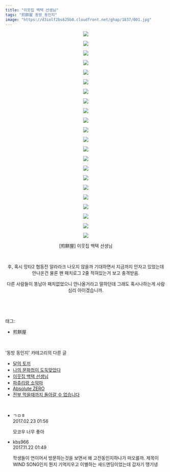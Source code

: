 ```yaml
---
title: "이웃집 백택 선생님"
tags: "煎餅屋 동방_동인지"
image: "https://d3iolf2bs625b0.cloudfront.net/ghap/1837/001.jpg"
---
```

<div class="article">
<p style="text-align: center; clear: none; float: none;"><img src="{{ site.imgserver3 }}/ghap/1837/001.jpg"/></p>
<p style="text-align: center; clear: none; float: none;"><img src="{{ site.imgserver3 }}/ghap/1837/002.jpg"/></p>
<p style="text-align: center; clear: none; float: none;"><img src="{{ site.imgserver3 }}/ghap/1837/003.jpg"/></p>
<p style="text-align: center; clear: none; float: none;"><img src="{{ site.imgserver3 }}/ghap/1837/004.jpg"/></p>
<p style="text-align: center; clear: none; float: none;"><img src="{{ site.imgserver3 }}/ghap/1837/005.jpg"/></p>
<p style="text-align: center; clear: none; float: none;"><img src="{{ site.imgserver3 }}/ghap/1837/006.jpg"/></p>
<p style="text-align: center; clear: none; float: none;"><img src="{{ site.imgserver3 }}/ghap/1837/007.jpg"/></p>
<p style="text-align: center; clear: none; float: none;"><img src="{{ site.imgserver3 }}/ghap/1837/008.jpg"/></p>
<p style="text-align: center; clear: none; float: none;"><img src="{{ site.imgserver3 }}/ghap/1837/009.jpg"/></p>
<p style="text-align: center; clear: none; float: none;"><img src="{{ site.imgserver3 }}/ghap/1837/010.jpg"/></p>
<p style="text-align: center; clear: none; float: none;"><img src="{{ site.imgserver3 }}/ghap/1837/011.jpg"/></p>
<p style="text-align: center; clear: none; float: none;"><img src="{{ site.imgserver3 }}/ghap/1837/012.jpg"/></p>
<p style="text-align: center; clear: none; float: none;"><img src="{{ site.imgserver3 }}/ghap/1837/013.jpg"/></p>
<p style="text-align: center; clear: none; float: none;"><img src="{{ site.imgserver3 }}/ghap/1837/014.jpg"/></p>
<p style="text-align: center; clear: none; float: none;"><img src="{{ site.imgserver3 }}/ghap/1837/015.jpg"/></p>
<p style="text-align: center; clear: none; float: none;"><img src="{{ site.imgserver3 }}/ghap/1837/016.jpg"/></p>
<p style="text-align: center; clear: none; float: none;"><img src="{{ site.imgserver3 }}/ghap/1837/017.jpg"/></p>
<p style="text-align: center; clear: none; float: none;"><img src="{{ site.imgserver3 }}/ghap/1837/018.jpg"/></p>
<p style="text-align: center; clear: none; float: none;"><img src="{{ site.imgserver3 }}/ghap/1837/019.jpg"/></p>
<p style="text-align: center; clear: none; float: none;"><img src="{{ site.imgserver3 }}/ghap/1837/020.jpg"/></p>
<p style="text-align: center; clear: none; float: none;"><img src="{{ site.imgserver3 }}/ghap/1837/021.jpg"/></p>
<p style="text-align: center; clear: none; float: none;"><img src="{{ site.imgserver3 }}/ghap/1837/022.jpg"/></p>
<p style="text-align: center; clear: none; float: none;">[煎餅屋] 이웃집 백택 선생님</p>
<p style="text-align: center; clear: none; float: none;"><br/></p>
<p style="text-align: center; clear: none; float: none;">후, 혹시 망타2 협동전 알라라크 나오지 않을까 기대하면서 지금까지 안자고 있었는데 안나온건 물론 왠 패치로그 2줄 적혀있는거 보고 충격받음.</p>
<p style="text-align: center; clear: none; float: none;">다른 사람들이 똥남아 패치없었으니 안나올거라고 말하던데 그래도 혹시나하는게 사람심리 아이겠습니까.</p>
<p><br/></p>
</div><br/>
<div class="tagTrail">
<p>태그: </p>
<ul>
<li>煎餅屋</li>
</ul>
</div><br/>
<div class="another">
<p>'동방 동인지' 카테고리의 다른 글</p>
<ul>
<li><a href="/ghap_1839">달의 토끼</a></li>
<li><a href="/ghap_1838">나의 문화첩이 도둑맞았다</a></li>
<li><a href="/ghap_1837">이웃집 백택 선생님</a></li>
<li><a href="/ghap_1835">파츄리랑 소악마</a></li>
<li><a href="/ghap_1834">Absolute ZERO</a></li>
<li><a href="/ghap_1826">전부 먹을때까지 돌아갈 수 없습니다</a></li>
</ul>
</div><br/>
<div class="cb_module cb_fluid">
<div class="cb_wrt cb_profile">
<div class="comment">
<ul>
<li class="cb_thumb_off" id="comment14922684">
<div class="cb_comment_area">
<div class="cb_info_area">
<div class="cb_section">
<span class="cb_nick_name">ㄱㅁㅎ</span>
</div>
<div class="cb_section">
<span class="cb_date">2017.02.23 01:56 </span>
</div>
</div>
<div class="cb_dsc_comment">
<p class="cb_dsc">
											모코우 너무 좋아
										</p>
</div>
</div></li>
<li class="cb_thumb_off" id="comment15134764">
<div class="cb_comment_area">
<div class="cb_info_area">
<div class="cb_section">
<span class="cb_nick_name">kbs966</span>
</div>
<div class="cb_section">
<span class="cb_date">2017.11.22 01:49 </span>
</div>
</div>
<div class="cb_dsc_comment">
<p class="cb_dsc">
											학생들이 연이어서 방문하는것을 보면서 왜 고전동인지하나가 떠오를까. 제목이 WIND SONG인지 뭔지 기억지우고 이별하는 새드앤딩이었는데 갑자기 땡기넹
										</p>
</div>
</div></li>
</ul>
</div>
</div><!-- commentList close -->
</div><br/>
